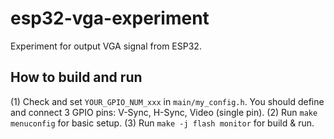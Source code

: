 # esp32-vga-experiment

Experiment for output VGA signal from ESP32.


## How to build and run

(1) Check and set `YOUR_GPIO_NUM_xxx` in `main/my_config.h`.  You should define and connect 3 GPIO pins: V-Sync, H-Sync, Video (single pin).
(2) Run `make menuconfig` for basic setup.
(3) Run `make -j flash monitor` for build & run.
